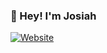 ### 👋 Hey! I'm Josiah

[![Website](https://img.shields.io/website?label=codeSTACKr.com&style=for-the-badge&url=https%3A%2F%2Fcodestackr.com)](https://josiahabrown.github.io/Personal-website-template/)
